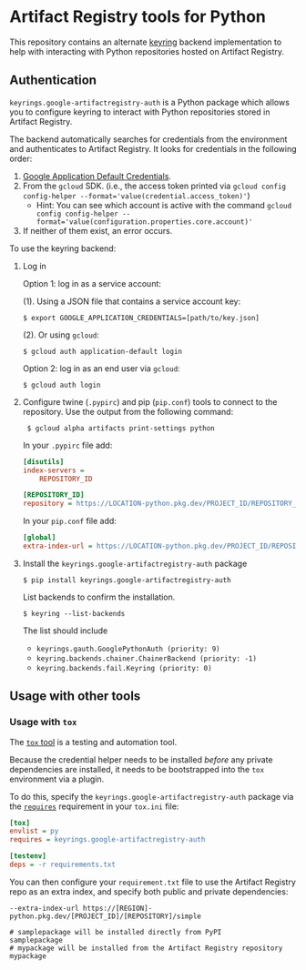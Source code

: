 # Artifact Registry tools for Python
This repository contains an alternate [keyring](https://pypi.python.org/pypi/keyring) backend implementation to help with interacting with Python repositories hosted on Artifact Registry.

## Authentication
`keyrings.google-artifactregistry-auth` is a Python package which allows you to configure keyring to interact with Python repositories stored in Artifact Registry.

The backend automatically searches for credentials from the environment and authenticates to Artifact Registry. It looks for credentials in the following order:

1. [Google Application Default Credentials](https://developers.google.com/accounts/docs/application-default-credentials).
2. From the `gcloud` SDK. (i.e., the access token printed via `gcloud config config-helper --format='value(credential.access_token)'`)
    * Hint: You can see which account is active with the command `gcloud config config-helper --format='value(configuration.properties.core.account)'`
3. If neither of them exist, an error occurs.

To use the keyring backend:

1. Log in

    Option 1: log in as a service account:

    (1). Using a JSON file that contains a service account key:

    ```
    $ export GOOGLE_APPLICATION_CREDENTIALS=[path/to/key.json]
    ```

    (2). Or using `gcloud`:

    ```
    $ gcloud auth application-default login
    ```

    Option 2: log in as an end user via `gcloud`:

    ```
    $ gcloud auth login
    ```

2. Configure twine (`.pypirc`) and pip (`pip.conf`) tools to connect to the repository. Use the output from the following command:

        $ gcloud alpha artifacts print-settings python

    In your `.pypirc` file add:

    ```ini
    [disutils]
    index-servers =
        REPOSITORY_ID

    [REPOSITORY_ID]
    repository = https://LOCATION-python.pkg.dev/PROJECT_ID/REPOSITORY_ID/
    ```

    In your `pip.conf` file add:

    ```ini
    [global]
    extra-index-url = https://LOCATION-python.pkg.dev/PROJECT_ID/REPOSITORY_ID/simple/
    ```
3. Install the `keyrings.google-artifactregistry-auth` package

    ```
    $ pip install keyrings.google-artifactregistry-auth
    ```

    List backends to confirm the installation.

    ```
    $ keyring --list-backends
    ```

    The list should include

    * `keyrings.gauth.GooglePythonAuth (priority: 9)`
    * `keyring.backends.chainer.ChainerBackend (priority: -1)`
    * `keyring.backends.fail.Keyring (priority: 0)`

## Usage with other tools

### Usage with `tox`

The [`tox` tool](https://pypi.org/project/tox/) is a testing and automation tool.

Because the credential helper needs to be installed _before_ any private
dependencies are installed, it needs to be bootstrapped into the `tox`
environment via a plugin.

To do this, specify the `keyrings.google-artifactregistry-auth` package via the
[`requires`](https://tox.readthedocs.io/en/latest/config.html#conf-requires)
requirement in your `tox.ini` file:

```ini
[tox]
envlist = py
requires = keyrings.google-artifactregistry-auth

[testenv]
deps = -r requirements.txt
```

You can then configure your `requirement.txt` file to use the Artifact Registry repo as
an extra index, and specify both public and private dependencies:

```
--extra-index-url https://[REGION]-python.pkg.dev/[PROJECT_ID]/[REPOSITORY]/simple

# samplepackage will be installed directly from PyPI
samplepackage
# mypackage will be installed from the Artifact Registry repository
mypackage
```
